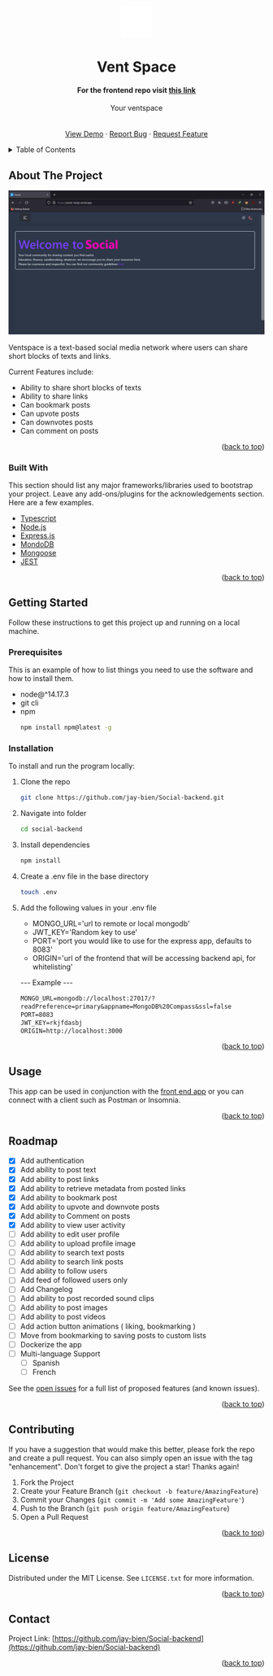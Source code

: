 <div id="top"></div>
<br />
<div align="center">
  <a href="https://github.com/jay-bien/Social-backend">
    <img src="./src/images/jb00.png" alt="Logo" width="60" height="60">
  </a>

  <h1 align="center">Vent Space</h1>
<h4>For the frontend repo visit <strong><a href="https://github.com/jay-bien/Social-Frontend"> this link</a>
</strong>
</h4>
  <p align="center">
    Your ventspace
        <br />
    <a href="">
    </a>
    <br />
    <br />
    <a href="https://social-nextjs.vercel.app">View Demo</a>
    ·
    <a href="https://github.com/jay-bien/Social-backend/issues">Report Bug</a>
    ·
    <a href="https://github.com/jay-bien/Social-backend/issues">Request Feature</a>
  </p>
</div>



<!-- TABLE OF CONTENTS -->
<details>
  <summary>Table of Contents</summary>
  <ol>
    <li>
      <a href="#about-the-project">About The Project</a>
      <ul>
        <li><a href="#built-with">Built With</a></li>
      </ul>
    </li>
    <li>
      <a href="#getting-started">Getting Started</a>
      <ul>
        <li><a href="#prerequisites">Prerequisites</a></li>
        <li><a href="#installation">Installation</a></li>
      </ul>
    </li>
    <li><a href="#usage">Usage</a></li>
    <li><a href="#roadmap">Roadmap</a></li>
    <li><a href="#contributing">Contributing</a></li>
    <li><a href="#license">License</a></li>
    <li><a href="#contact">Contact</a></li>
    <li><a href="#acknowledgments">Acknowledgments</a></li>
  </ol>
</details>



<!-- ABOUT THE PROJECT -->
## About The Project


<img src="./src/images/screenshot.png" alt="VentSpace Screenshot" >


Ventspace is a text-based social media network where users can share short blocks of texts and links.

Current Features include:
* Ability to share short blocks of texts
* Ability to share links
* Can bookmark posts
* Can upvote posts
* Can downvotes posts
* Can comment on posts


<p align="right">(<a href="#top">back to top</a>)</p>



### Built With

This section should list any major frameworks/libraries used to bootstrap your project. Leave any add-ons/plugins for the acknowledgements section. Here are a few examples.
* [Typescript](https://www.typescriptlang.org/)
* [Node.js](https://nodejs.org/en/)
* [Express.js](https://expressjs.com/)
* [MondoDB](https://www.mongodb.com/)
* [Mongoose](https://mongoosejs.com/)
* [JEST](https://jestjs.io/)


<p align="right">(<a href="#top">back to top</a>)</p>



<!-- GETTING STARTED -->
## Getting Started

Follow these instructions to get this project up and running on a local machine.

### Prerequisites

This is an example of how to list things you need to use the software and how to install them.
* node@^14.17.3
* git cli
* npm
  ```sh
  npm install npm@latest -g
  ```

### Installation

To install and run the program locally:


1. Clone the repo
   ```sh
   git clone https://github.com/jay-bien/Social-backend.git
   ```
2. Navigate into folder
    ```sh
    cd social-backend
    ```
2. Install dependencies
   ```sh
   npm install
   ```
4. Create a .env file in the base directory
   ```sh
   touch .env
   ```
5. Add the following values in your .env file
    * MONGO_URL='url to remote or local mongodb'
    * JWT_KEY='Random key to use'
    * PORT='port you would like to use for the express app, defaults to 8083'
    * ORIGIN='url of the frontend that will be accessing backend api, for whitelisting'
    
    --- Example ---
    ```
    MONGO_URL=mongodb://localhost:27017/?readPreference=primary&appname=MongoDB%20Compass&ssl=false
    PORT=8083
    JWT_KEY=rkjfdasbj
    ORIGIN=http://localhost:3000
    ```
<p align="right">(<a href="#top">back to top</a>)</p>



<!-- USAGE EXAMPLES -->
## Usage

This app can be used in conjunction with the [front end app](https://github.com/jay-bien/Social-Frontend) or you can connect with a client such as Postman or Insomnia.

<p align="right">(<a href="#top">back to top</a>)</p>



<!-- ROADMAP -->
## Roadmap
- [x] Add authentication
- [x] Add ability to post text
- [x] Add ability to post links
- [x] Add ability to retrieve metadata from posted links
- [x] Add ability to bookmark post
- [x] Add ability to upvote and downvote posts
- [x] Add ability to Comment on posts
- [x] Add ability to view user activity
- [ ] Add ability to edit user profile
- [ ] Add ability to upload profile image
- [ ] Add ability to search text posts
- [ ] Add ability to search link posts
- [ ] Add ability to follow users
- [ ] Add feed of followed users only
- [ ] Add Changelog
- [ ] Add ability to post recorded sound clips
- [ ] Add ability to post images
- [ ] Add ability to post videos
- [ ] Add action button animations ( liking, bookmarking )
- [ ] Move from bookmarking to saving posts to custom lists
- [ ] Dockerize the app
- [ ] Multi-language Support
    - [ ] Spanish
    - [ ] French

See the [open issues](https://github.com/jay-bien/Social-backend/issues) for a full list of proposed features (and known issues).

<p align="right">(<a href="#top">back to top</a>)</p>



<!-- CONTRIBUTING -->
## Contributing

If you have a suggestion that would make this better, please fork the repo and create a pull request. You can also simply open an issue with the tag "enhancement".
Don't forget to give the project a star! Thanks again!

1. Fork the Project
2. Create your Feature Branch (`git checkout -b feature/AmazingFeature`)
3. Commit your Changes (`git commit -m 'Add some AmazingFeature'`)
4. Push to the Branch (`git push origin feature/AmazingFeature`)
5. Open a Pull Request

<p align="right">(<a href="#top">back to top</a>)</p>



<!-- LICENSE -->
## License

Distributed under the MIT License. See `LICENSE.txt` for more information.

<p align="right">(<a href="#top">back to top</a>)</p>



<!-- CONTACT -->
## Contact
Project Link: [https://github.com/jay-bien/Social-backend](https://github.com/jay-bien/Social-backend)

<p align="right">(<a href="#top">back to top</a>)</p>